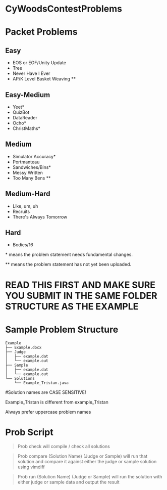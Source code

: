 # CyWoodsContestProblems

# Packet Problems

## Easy

- EOS or EOF/Unity Update
- Tree
- Never Have I Ever
- AP/K Level Basket Weaving \*\*

## Easy-Medium

- Yeet*
- QuizBot
- DataReader
- Ocho*
- ChristMaths*

## Medium

- Simulator Accuracy*
- Portmanteau
- Sandwiches/Bins*
- Messy Written
- Too Many Bens \*\*

## Medium-Hard

- Like, um, uh
- Recruits
- There's Always Tomorrow

## Hard

- Bodies/16

\* means the problem statement needs fundamental changes.

\*\* means the problem statement has not yet been uploaded.

# READ THIS FIRST AND MAKE SURE YOU SUBMIT IN THE SAME FOLDER STRUCTURE AS THE EXAMPLE

# Sample Problem Structure
```
Example
├── Example.docx
├── Judge
│   ├── example.dat
│   └── example.out
├── Sample
│   ├── example.dat
│   └── example.out
└── Solutions
    └── Example_Tristan.java
```


#Solution names are CASE SENSITIVE!

Example_Tristan is different from example_Tristan

Always prefer uppercase problem names

# Prob Script
>Prob check will compile / check all solutions

>Prob compare (Solution Name) (Judge or Sample) will run that solution and compare it against either the judge or sample solution using vimdiff

>Prob run (Solution Name) (Judge or Sample) will run the solution with either judge or sample data and output the result
